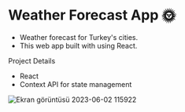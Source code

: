 # Weather Forecast App 🌞

* Weather forecast for Turkey's cities.
* This web app built with using React.


Project Details
* React
* Context API for state management

![Ekran görüntüsü 2023-06-02 115922](https://github.com/elaldiaysenur/react-weather-appp/assets/84620334/05217816-2a0a-495c-9b7e-c00f81386889)

